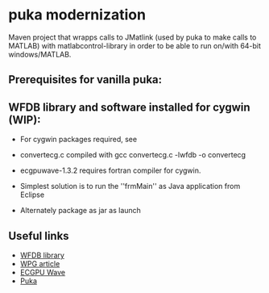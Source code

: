 puka modernization
==================

Maven project that wrapps calls to JMatlink (used by puka to make calls to MATLAB)
with matlabcontrol-library in order to be able to run on/with 64-bit windows/MATLAB.


Prerequisites for vanilla puka:
-------------------------------

WFDB library and software installed for cygwin (WIP):
-----------------------------------------------
* For cygwin packages required, see
* convertecg.c compiled with gcc convertecg.c -lwfdb -o convertecg
* ecgpuwave-1.3.2 requires fortran compiler for cygwin.

* Simplest solution is to run the ''frmMain'' as Java application from Eclipse
* Alternately package as jar as launch
 

Useful links
-----------
* [WFDB library](http://www.physionet.org/physiotools/wfdb.shtml#library)
* [WPG article](http://www.physionet.org/physiotools/wpg/wpg.pdf)
* [ECGPU Wave](https://www.physionet.org/physiotools/ecgpuwave/)
* [Puka](https://www.physionet.org/physiotools/puka/)


